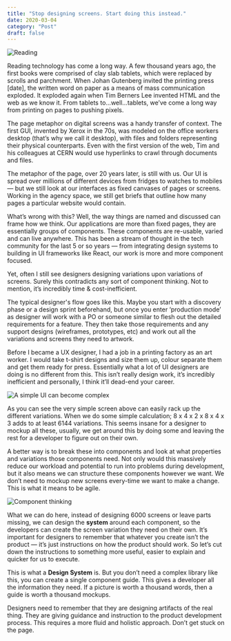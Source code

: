 ```yaml
---
title: "Stop designing screens. Start doing this instead."
date: 2020-03-04
category: "Post"
draft: false
---
```


<div class="full-width"><img class="lazyload" data-src="https://miro.medium.com/max/4500/0*900Aw5io2XVsIyyk" alt="Reading" /></div>

Reading technology has come a long way. A few thousand years ago, the first books were comprised of clay slab tablets, which were replaced by scrolls and parchment. When Johan Gutenberg invited the printing press [date], the written word on paper as a means of mass communication exploded. It exploded again when Tim Berners Lee invented HTML and the web as we know it. From tablets to…well…tablets, we’ve come a long way from printing on pages to pushing pixels.

The page metaphor on digital screens was a handy transfer of context. The first GUI, invented by Xerox in the 70s, was modeled on the office workers desktop (that’s why we call it desktop), with files and folders representing their physical counterparts. Even with the first version of the web, Tim and his colleagues at CERN would use hyperlinks to crawl through documents and files.

The metaphor of the page, over 20 years later, is still with us. Our UI is spread over millions of different devices from fridges to watches to mobiles — but we still look at our interfaces as fixed canvases of pages or screens. Working in the agency space, we still get briefs that outline how many pages a particular website would contain.

What’s wrong with this? Well, the way things are named and discussed can frame how we think. Our applications are more than fixed pages, they are essentially groups of components. These components are re-usable, varied and can live anywhere. This has been a stream of thought in the tech community for the last 5 or so years — from integrating design systems to building in UI frameworks like React, our work is more and more component focused.

Yet, often I still see designers designing variations upon variations of screens. Surely this contradicts any sort of component thinking. Not to mention, it’s incredibly time & cost-inefficient.

The typical designer's flow goes like this. Maybe you start with a discovery phase or a design sprint beforehand, but once you enter ‘production mode’ as designer will work with a PO or someone similar to flesh out the detailed requirements for a feature. They then take those requirements and any support designs (wireframes, prototypes, etc) and work out all the variations and screens they need to artwork.

Before I became a UX designer, I had a job in a printing factory as an art worker. I would take t-shirt designs and size them up, colour separate them and get them ready for press. Essentially what a lot of UI designers are doing is no different from this. This isn’t really design work, it’s incredibly inefficient and personally, I think it’ll dead-end your career.

<div class="full-width"><img class="lazyload" data-src="https://cdn-images-1.medium.com/max/4800/1*KqBdkS5NGUFuNXah0IhIIw.png" alt="A simple UI can become complex" /></div>

As you can see the very simple screen above can easily rack up the different variations. When we do some simple calculation; 8 x 4 x 2 x 8 x 4 x 3 adds to at least 6144 variations. This seems insane for a designer to mockup all these, usually, we get around this by doing some and leaving the rest for a developer to figure out on their own.

A better way is to break these into components and look at what properties and variations those components need. Not only would this massively reduce our workload and potential to run into problems during development, but it also means we can structure these components however we want. We don’t need to mockup new screens every-time we want to make a change. This is what it means to be agile.

<div class="full-width"><img class="lazyload" data-src="https://cdn-images-1.medium.com/max/4800/1*wFs6_t1gCJqJ-JZW4czktQ.png" alt="Component thinking" /></div>

What we can do here, instead of designing 6000 screens or leave parts missing, we can design the **system** around each component, so the developers can create the screen variation they need on their own. It’s important for designers to remember that whatever you create isn’t the product — it’s just instructions on how the product should work. So let’s cut down the instructions to something more useful, easier to explain and quicker for us to execute.

This is what a **Design System** is. But you don’t need a complex library like this, you can create a single component guide. This gives a developer all the information they need. If a picture is worth a thousand words, then a guide is worth a thousand mockups.

Designers need to remember that they are designing artifacts of the real thing. They are giving guidance and instruction to the product development process. This requires a more fluid and holistic approach. Don’t get stuck on the page.
